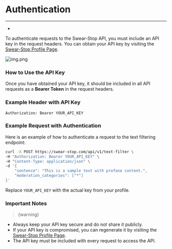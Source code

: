 # Authentication

---

- 



To authenticate requests to the Swear-Stop API, you must include an API key in the request headers. You can obtain your API key by visiting the [Swear-Stop Profile Page](https://swear-stop.com/profile).

![img.png](/images/docs_img_1.png)

### How to Use the API Key

Once you have obtained your API key, it should be included in all API requests as a **Bearer Token** in the request headers.

### Example Header with API Key

```http
Authorization: Bearer YOUR_API_KEY
```
### Example Request with Authentication

Here is an example of how to authenticate a request to the text filtering endpoint:

```bash
curl -X POST https://swear-stop.com/api/v1/text-filter \
-H "Authorization: Bearer YOUR_API_KEY" \
-H "Content-Type: application/json" \
-d '{
    "sentence": "This is a sample text with profane content.",
    "moderation_categories": ["*"]
}'
```

Replace `YOUR_API_KEY` with the actual key from your profile.

### Important Notes

> {warning} 
- Always keep your API key secure and do not share it publicly. 
- If your API key is compromised, you can regenerate it by visiting the [Swear-Stop Profile Page](https://swear-stop.com/profile).
- The API key must be included with every request to access the API.

